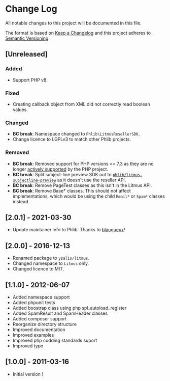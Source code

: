 # Change Log
All notable changes to this project will be documented in this file.

The format is based on [Keep a Changelog](http://keepachangelog.com/)
and this project adheres to [Semantic Versioning](http://semver.org/).

## [Unreleased]

### Added
- Support PHP v8.
### Fixed
- Creating callback object from XML did not correctly read boolean values.
### Changed
- **BC break**: Namespace changed to `Phlib\LitmusResellerSDK`.
- Change licence to LGPLv3 to match other Phlib projects.
### Removed
- **BC break**: Removed support for PHP versions <= 7.3 as they are no longer
  [actively supported](https://php.net/supported-versions.php)
  by the PHP project.
- **BC break**: Split subject-line preview SDK out to
  [`phlib/litmus-subjectline-preview`](https://github.com/phlib/litmus-subjectline-preview)
  as it doesn't use the reseller API.
- **BC break**: Remove PageTest classes as this isn't in the Litmus API.
- **BC break**: Remove Base* classes. This should not affect implementations,
  which would be using the child `Email*` or `Spam*` classes instead.

## [2.0.1] - 2021-03-30

- Update maintainer info to Phlib.
  Thanks to [blaugueux](https://github.com/blaugueux)!

## [2.0.0] - 2016-12-13

 * Renamed package to `yzalis/litmus`.
 * Changed namespace to `Litmus` only.
 * Changed licence to MIT.

## [1.1.0] - 2012-06-07

 * Added namespace support
 * Added phpunit tests
 * Added boostrap class using php spl_autoload_register
 * Added SpamResult and SpamHeader classes
 * Added composer support
 * Reorganize directory structure
 * Improved documentation
 * Improved examples
 * Improved php codding standards suport
 * Improved typo

## [1.0.0] - 2011-03-16

 * Initial version !
